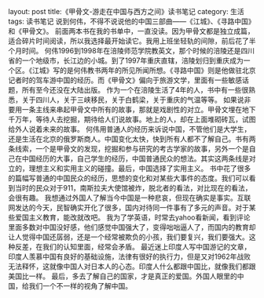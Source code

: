 ﻿layout: post
title:《甲骨文-游走在中国与西方之间》读书笔记
category: 生活
tags: 读书笔记
说到何伟，不得不说说他的中国三部曲——《江城》、《寻路中国》和《甲骨文》。
前面两本书在我的书单中，一直没读。因为甲骨文都是独立成篇，适合碎片时间阅读，所以我选择最开始读它。我用上班坐轻轨的间隙，前后花了半个月时间。
何伟1996到1998年在涪陵师范学院教英文，那个时候的涪陵还是四川省的一个地级市，长江边的小城。到了1997年重庆直辖，涪陵划归到重庆成为一个区。《江城》写的是何伟教书两年的所见所闻所想。《寻路中国》则是他做驻北京记者时的驾车游中国的经历。而《甲骨文》偏向于旅游文学，里面有一些敏感话题，所有至今还没在大陆出版。
作为一个在涪陵生活了4年的人，书中有一些很熟悉，关于四川人，关于三峡移民，关于白鹤梁，关于重庆的气温等等。
如果说非要用一条主线来串起甲骨文中所有的故事，那就是戏剧性的对立。甲骨文埋在地下千万年，等待人去挖掘，期待给人们说故事。地上的人，却在上面堆砌砖瓦，试图给外人说着未来的故事。
何伟用普通人的经历来诉说中国，不管他们是大学生，还是生活在北京的俄罗斯商人。中国变化太快，快到所有人都不了解自己。书有两条线索，一个是甲骨文的发现，挖掘和参与研究的考古学家的故事，另外一个是自己在中国经历的大事，自己学生的经历，中国普通民众的想法。其实这两条线是对立的，理想主义和实用主义的碰撞。最后，中国选择了实用主义。
书中花了很多的篇幅写普通的中国民众的经历，思想的变化和对某些大事件的态度。我们可以看到当时的民众对于911，南斯拉夫大使馆被炸，脱北者的看法，对比现在的看法，会很有趣。
我想通过外国人了解当今中国是一种悲哀，但现在确实是事实。互联网发达的今天，民智确实开化了很多，国内对待同一件事有了多元的声音。对于某些爱国主义教育，能改就改吧。
我为了学英语，时常去yahoo看新闻，看到评论里面多数对中国没好感，他们感觉中国强大了，变得咄咄逼人了，而国内的教育却让人觉得中国还孱弱，还是一个经常被欺负的小孩，我们要复兴，我们要强大。这种反差，在我们的认知里面，经常会矛盾。
最近迷上印度人写中国游记的文章，印度人羡慕中国有良好的基础设施，法律有很好的执行力，但是又对1962年战败无法释怀，这就像中国人对日本人的心态。印度人什么都跟中国比，就像我们都跟美国比一样。
最后，多去了解自己的国家，才是真正的爱国。外国人眼里的中国，给我们一个不一样的视角了解中国。

